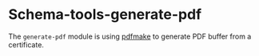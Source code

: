 # Schema-tools-generate-pdf

The `generate-pdf` module is using [pdfmake] to generate PDF buffer from a certificate.

[pdfmake]: https://www.npmjs.com/package/pdfmake
[html-to-pdfmake]: https://www.npmjs.com/package/html-to-pdfmake

